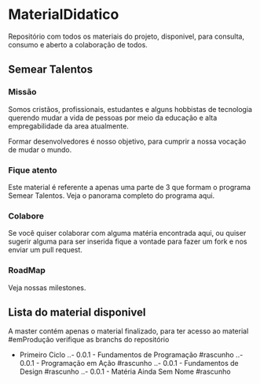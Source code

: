 # MaterialDidatico
Repositório com todos os materiais do projeto, disponivel, para consulta, consumo e aberto a colaboração de todos.

## Semear Talentos
### Missão
Somos cristãos, profissionais, estudantes e alguns hobbistas de tecnologia querendo mudar a vida de pessoas por meio da educação e alta empregabilidade da area atualmente.

Formar desenvolvedores é nosso objetivo, para cumprir a nossa vocação de mudar o mundo.

### Fique atento
Este material é referente a apenas uma parte de 3 que formam o programa Semear Talentos. Veja o panorama completo do programa aqui.

### Colabore
Se você quiser colaborar com alguma matéria encontrada aqui, ou quiser sugerir alguma para ser inserida fique a vontade para fazer um fork e nos enviar um pull request.

### RoadMap
Veja nossas milestones.

## Lista do material disponivel
A master contém apenas o material finalizado, para ter acesso ao material #emProdução verifique as branchs do repositório
- Primeiro Ciclo
..- 0.0.1 - Fundamentos de Programação #rascunho
..- 0.0.1 - Programação em Ação #rascunho
..- 0.0.1 - Fundamentos de Design #rascunho
..- 0.0.1 - Matéria Ainda Sem Nome #rascunho
